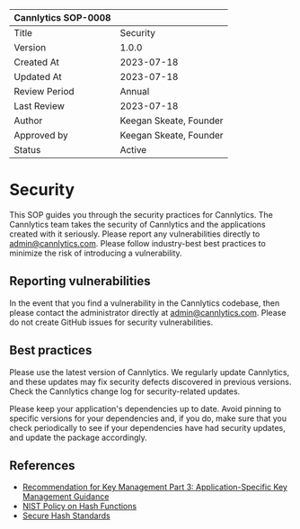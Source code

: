 | Cannlytics SOP-0008 |  |
|---------------------|--|
| Title | Security |
| Version | 1.0.0 |
| Created At | 2023-07-18 |
| Updated At | 2023-07-18 |
| Review Period | Annual |
| Last Review | 2023-07-18 |
| Author | Keegan Skeate, Founder |
| Approved by | Keegan Skeate, Founder |
| Status | Active |

# Security

This SOP guides you through the security practices for Cannlytics. The Cannlytics team takes the security of Cannlytics and the applications created with it seriously. Please report any vulnerabilities directly to [admin@cannlytics.com](mailto:admin@cannlytics.com). Please follow industry-best best practices to minimize the risk of introducing a vulnerability.

## Reporting vulnerabilities

In the event that you find a vulnerability in the Cannlytics codebase, then please contact the administrator directly at [admin@cannlytics.com](mailto:admin@cannlytics.com). Please do not create GitHub issues for security vulnerabilities.

## Best practices

Please use the latest version of Cannlytics. We regularly update Cannlytics, and these updates may fix security defects discovered in previous versions. Check the Cannlytics change log for security-related updates.

Please keep your application's dependencies up to date. Avoid pinning to specific versions for your dependencies and, if you do, make sure that you check periodically to see if your dependencies have had security updates, and update the package accordingly.

## References

- [Recommendation for Key Management Part 3: Application-Specific Key Management Guidance](https://nvlpubs.nist.gov/nistpubs/SpecialPublications/NIST.SP.800-57Pt3r1.pdf)
- [NIST Policy on Hash Functions](https://csrc.nist.gov/Projects/Hash-Functions/NIST-Policy-on-Hash-Functions)
- [Secure Hash Standards](https://csrc.nist.gov/publications/detail/fips/180/4/final)
